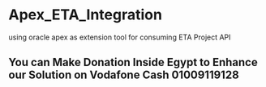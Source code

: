 # Apex_ETA_Integration
using oracle apex as extension tool for consuming ETA Project API

## You can Make Donation Inside Egypt  to Enhance our Solution on Vodafone Cash  01009119128
